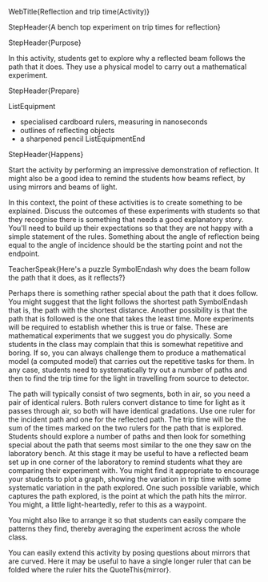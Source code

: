 WebTitle{Reflection and trip time(Activity)}

StepHeader{A bench top experiment on trip times for reflection}

StepHeader{Purpose}

In this activity, students get to explore why a reflected beam follows the path that it does. They use a physical model to carry out a mathematical experiment.

StepHeader{Prepare}

ListEquipment
- specialised cardboard rulers, measuring in nanoseconds
- outlines of reflecting objects
- a sharpened pencil
ListEquipmentEnd

StepHeader{Happens}

Start the activity by performing an impressive demonstration of reflection. It might also be a good idea to remind the students how beams reflect, by using mirrors and beams of light.

In this context, the point of these activities is to create something to be explained. Discuss the outcomes of these experiments with students so that they recognise there is something that needs a good explanatory story. You'll need to build up their expectations so that they are not happy with a simple statement of the rules. Something about the angle of reflection being equal to the angle of incidence should be the starting point and not the endpoint.

TeacherSpeak{Here's a puzzle SymbolEndash why does the beam follow the path that it does, as it reflects?}

Perhaps there is something rather special about the path that it does follow. You might suggest that the light follows the shortest path SymbolEndash that is, the path with the shortest distance. Another possibility is that the path that is followed is the one that takes the least time. More experiments will be required to establish whether this is true or false. These are mathematical experiments that we suggest you do physically. Some students in the class may complain that this is somewhat repetitive and boring. If so, you can always challenge them to produce a mathematical model (a computed model) that carries out the repetitive tasks for them. In any case, students need to systematically try out a number of paths and then to find the trip time for the light in travelling from source to detector.

The path will typically consist of two segments, both in air, so you need a pair of identical rulers. Both rulers convert distance to time for light as it passes through air, so both will have identical gradations. Use one ruler for the incident path and one for the reflected path. The trip time will be the sum of the times marked on the two rulers for the path that is explored. Students should explore a number of paths and then look for something special about the path that seems most similar to the one they saw on the laboratory bench. At this stage it may be useful to have a reflected beam set up in one corner of the laboratory to remind students what they are comparing their experiment with. You might find it appropriate to encourage your students to plot a graph, showing the variation in trip time with some systematic variation in the path explored. One such possible variable, which captures the path explored, is the point at which the path hits the mirror. You might, a little light-heartedly, refer to this as a waypoint.

You might also like to arrange it so that students can easily compare the patterns they find, thereby averaging the experiment across the whole class.

You can easily extend this activity by posing questions about mirrors that are curved. Here it may be useful to have a single longer ruler that can be folded where the ruler hits the QuoteThis{mirror}.

